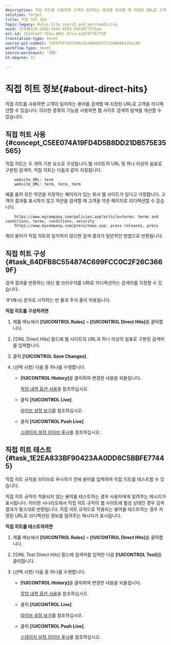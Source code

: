 ```yaml
---
description: 직접 히트를 사용하면 고객이 일치하는 용어를 검색할 때 지정된 URL로 고객을 리디렉션할 수 있습니다. 이러한 종류의 기능을 사용하면 웹 사이트 검색의 탐색을 개선할 수 있습니다.
solution: Target
title: 직접 히트 정보
topic-legacy: Rules,Site search and merchandising
uuid: 374d63c8-2b82-4165-b543-05b587757baa
exl-id: 251dfa47-f55a-469c-8fca-e187877b7759
translation-type: tm+mt
source-git-commit: 7559f5f7437d46e3510d4659772308666425ec96
workflow-type: tm+mt
source-wordcount: '395'
ht-degree: 1%

---
```


# 직접 히트 정보{#about-direct-hits}

직접 히트를 사용하면 고객이 일치하는 용어를 검색할 때 지정된 URL로 고객을 리디렉션할 수 있습니다. 이러한 종류의 기능을 사용하면 웹 사이트 검색의 탐색을 개선할 수 있습니다.

## 직접 히트 사용 {#concept_C5EE074A19FD4D5B8DD21DB575E35565}

직접 히트는 두 개의 기본 요소로 구성됩니다.웹 사이트의 URL 및 하나 이상의 쉼표로 구분된 검색어. 직접 히트는 다음과 같이 지정됩니다.

```
    website_URL: term
    website_URL: term, term, term
```

예를 들어 모든 약관을 지정하는 페이지가 있는 회사 웹 사이트가 있다고 가정합니다. 고객이 결과를 표시하지 않고 약관을 검색할 때 고객을 약관 페이지로 리디렉션할 수 있습니다.

```
    https://www.mycompany.com/policies.asp?article=terms: terms and conditions, terms, conditions, security
    https://www.mycompany.com/press/news.asp: press releases, press
```

쿼리 용어가 직접 히트와 일치하지 않으면 검색 결과가 일반적인 방법으로 반환됩니다.

## 직접 히트 구성 {#task_64DFB8C554874C699FCC0C2F26C3669F}

검색 결과를 반환하는 대신 웹 브라우저를 URI로 리디렉션하는 검색어를 지정할 수 있습니다.

<!-- 

t_configuring_direct_hits.xml

 -->

&#39;#&#39;(해시) 문자로 시작하는 빈 줄과 주석 줄이 허용됩니다.

**직접 히트를 구성하려면**

1. 제품 메뉴에서 **[!UICONTROL Rules]** > **[!UICONTROL Direct Hits]**&#x200B;을 클릭합니다.
1. [!DNL Direct Hits] 필드에 웹 사이트의 URL과 하나 이상의 쉼표로 구분된 검색어를 입력합니다.
1. 클릭 **[!UICONTROL Save Changes]**.
1. (선택 사항) 다음 중 하나를 수행합니다.

   * **[!UICONTROL History]**&#x200B;을 클릭하여 변경한 내용을 되돌립니다.

      [작업 내역 옵션 사용](../t-using-the-history-option.md#task_70DD3F87A67242BBBD2CB27156F43002)을 참조하십시오.

   * 클릭 **[!UICONTROL Live]**.

      [라이브 설정 보기](../c-about-staging.md#task_401A0EBDB5DB4D4CA933CBA7BECDC10F)를 참조하십시오.

   * 클릭 **[!UICONTROL Push Live]**.

      [스테이지 설정 라이브 푸시](../c-about-staging.md#task_44306783B4C0408AAA58B471DAF2D9A4)를 참조하십시오.

## 직접 히트 테스트 {#task_1E2EA833BF90423AA0DD8C5BBFE77445}

직접 히트 규칙을 라이브로 푸시하기 전에 용어를 입력하여 직접 히트를 테스트할 수 있습니다.

<!-- 

t_testing_direct_hits.xml

 -->

직접 히트 규칙이 적용되지 않는 용어를 테스트하는 경우 사용자에게 알려주는 메시지가 표시됩니다. 이러한 시나리오에서 직접 히트 규칙이 웹 사이트에 활성 상태인 경우 검색 결과가 평소대로 반환됩니다. 직접 히트 규칙으로 적용되는 용어를 테스트하는 경우 지정된 URL로 리디렉션된 정보를 알려주는 메시지가 표시됩니다.

**직접 히트를 테스트하려면**

1. 제품 메뉴에서 **[!UICONTROL Rules]** > **[!UICONTROL Direct Hits]**&#x200B;을 클릭합니다.
1. [!DNL Test Direct Hits] 필드에 검색어를 입력한 다음 **[!UICONTROL Test]**&#x200B;을 클릭합니다.
1. (선택 사항) 다음 중 하나를 수행합니다.

   * **[!UICONTROL History]**&#x200B;을 클릭하여 변경한 내용을 되돌립니다.

      [작업 내역 옵션 사용](../t-using-the-history-option.md#task_70DD3F87A67242BBBD2CB27156F43002)을 참조하십시오.

   * 클릭 **[!UICONTROL Live]**.

      [라이브 설정 보기](../c-about-staging.md#task_401A0EBDB5DB4D4CA933CBA7BECDC10F)를 참조하십시오.

   * 클릭 **[!UICONTROL Push Live]**.

      [스테이지 설정 라이브 푸시](../c-about-staging.md#task_44306783B4C0408AAA58B471DAF2D9A4)를 참조하십시오.
